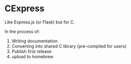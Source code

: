 # CExpress
Like Express.js (or Flask) but for C.

In the process of:

1) Writing documentation
2) Converting into shared C library (pre-compiled for users)
3) Publish first release
4) upload to homebrew
